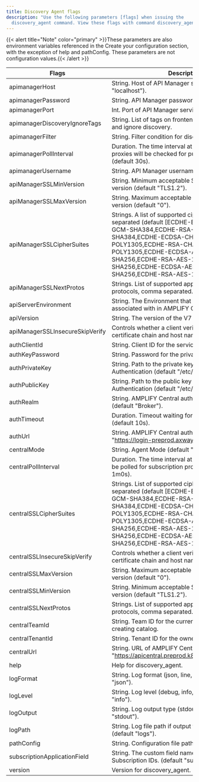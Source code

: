 ```yaml
---
title: Discovery Agent flags
description: "Use the following parameters [flags] when issuing the
  discovery_agent command. View these flags with command discovery_agent -h. "
---
```

{{< alert title="Note" color="primary" >}}These parameters are also environment variables referenced in the Create your configuration section, with the exception of help and pathConfig. These parameters are not configuration values.{{< /alert >}}

| Flags  | Description                                                                                                                                                                                                                                                                                                            |   |
|---------------------------------|------------------------------------------------------------------------------------------------------------------------------------------------------------------------------------------------------------------------------------------------------------------------------------------------------------------------|---|
| apimanagerHost                  | String. Host of API Manager service (default "localhost").                                                                                                                                                                                                                                                             |   |
| apimanagerPassword              | String. API Manager password.                                                                                                                                                                                                                                                                                          |   |
| apimanagerPort                  | Int. Port of API Manager service (default 8075).                                                                                                                                                                                                                                                                       |   |
| apimanagerDiscoveryIgnoreTags   | String. List of tags on frontend proxy to check for and ignore discovery.                                                                                                                                                                                                                                              |   |
| apimanagerFilter                | String. Filter condition for discovery                                                                                                                                                                                                                                                                                 |   |
| apimanagerPollInterval          | Duration. The time interval at which the published proxies will be checked for publishing as catalog. (default 30s).                                                                                                                                                                                                   |   |
| apimanagerUsername              | String. API Manager username.                                                                                                                                                                                                                                                                                          |   |
| apiManagerSSLMinVersion         | String. Minimum acceptable SSL/TLS protocol version (default "TLS1.2").                                                                                                                                                                                                                                                |   |
| apiManagerSSLMaxVersion         | String. Maximum acceptable SSL/TLS protocol version (default "0").                                                                                                                                                                                                                                                     |   |
| apiManagerSSLCipherSuites       | Strings. A list of supported cipher suites, comma separated (default \[ECDHE-ECDSA-AES-256-GCM-SHA384,ECDHE-RSA-AES-256-GCM-SHA384,ECDHE-ECDSA-CHACHA20-POLY1305,ECDHE-RSA-CHACHA20-POLY1305,ECDHE-ECDSA-AES-128-GCM-SHA256,ECDHE-RSA-AES-128-GCM-SHA256,ECDHE-ECDSA-AES-128-CBC-SHA256,ECDHE-RSA-AES-128-CBC-SHA256]) |   |
| apiManagerSSLNextProtos         | Strings. List of supported application level protocols, comma separated.                                                                                                                                                                                                                                               |   |
| apiServerEnvironment            | String. The Environment that the APIs will be associated with in AMPLIFY Central.                                                                                                                                                                                                                                      |   |
| apiVersion                      | String. The version of the V7 API. (default "1.3").                                                                                                                                                                                                                                                                    |   |
| apiManagerSSLInsecureSkipVerify | Controls whether a client verifies the server's certificate chain and host name.                                                                                                                                                                                                                                       |   |
| authClientId                    | String. Client ID for the service account.                                                                                                                                                                                                                                                                             |   |
| authKeyPassword                 | String. Password for the private key, if needed.                                                                                                                                                                                                                                                                       |   |
| authPrivateKey                  | String. Path to the private key for AMPLIFY Central Authentication (default "/etc/private_key.pem").                                                                                                                                                                                                                   |   |
| authPublicKey                   | String. Path to the public key for AMPLIFY Central Authentication (default "/etc/public_key").                                                                                                                                                                                                                         |   |
| authRealm                       | String. AMPLIFY Central authentication Realm (default "Broker").                                                                                                                                                                                                                                                       |   |
| authTimeout                     | Duration. Timeout waiting for AxwayID response (default 10s).                                                                                                                                                                                                                                                          |   |
| authUrl                         | String. AMPLIFY Central authentication URL (default "https://login-preprod.axway.com/auth").                                                                                                                                                                                                                           |   |
| centralMode                     | String. Agent Mode (default "disconnected").                                                                                                                                                                                                                                                                           |   |
| centralPollInterval             | Duration. The time interval at which the central will be polled for subscription processing (default 1m0s).                                                                                                                                                                                                            |   |
| centralSSLCipherSuites          | Strings. List of supported cipher suites, comma separated (default \[ECDHE-ECDSA-AES-256-GCM-SHA384,ECDHE-RSA-AES-256-GCM-SHA384,ECDHE-ECDSA-CHACHA20-POLY1305,ECDHE-RSA-CHACHA20-POLY1305,ECDHE-ECDSA-AES-128-GCM-SHA256,ECDHE-RSA-AES-128-GCM-SHA256,ECDHE-ECDSA-AES-128-CBC-SHA256,ECDHE-RSA-AES-128-CBC-SHA256]).  |   |
| centralSSLInsecureSkipVerify    | Controls whether a client verifies the server's certificate chain and host name.                                                                                                                                                                                                                                       |   |
| centralSSLMaxVersion            | String. Maximum acceptable SSL/TLS protocol version (default "0").                                                                                                                                                                                                                                                     |   |
| centralSSLMinVersion            | String. Minimum acceptable SSL/TLS protocol version (default "TLS1.2").                                                                                                                                                                                                                                                |   |
| centralSSLNextProtos            | Strings. List of supported application level protocols, comma separated.                                                                                                                                                                                                                                               |   |
| centralTeamId                   | String. Team ID for the current default team for creating catalog.                                                                                                                                                                                                                                                     |   |
| centralTenantId                 | String. Tenant ID for the owner of the environment.                                                                                                                                                                                                                                                                    |   |
| centralUrl                      | String. URL of AMPLIFY Central (default "https://apicentral.preprod.k8s.axwayamplify.com").                                                                                                                                                                                                                            |   |
| help                            | Help for discovery_agent.                                                                                                                                                                                                                                                                                              |   |
| logFormat                       | String. Log format (json, line, package) (default "json").                                                                                                                                                                                                                                                             |   |
| logLevel                        | String. Log level (debug, info, warn, error) (default "info").                                                                                                                                                                                                                                                         |   |
| logOutput                       | String. Log output type (stdout, file, both) (default "stdout").                                                                                                                                                                                                                                                       |   |
| logPath                         | String. Log file path if output type is file or both (default "logs").                                                                                                                                                                                                                                                 |   |
| pathConfig                      | String. Configuration file path for the agent.                                                                                                                                                                                                                                                                         |   |
| subscriptionApplicationField    | String. The custom field name in V7 to track Subscription IDs. (default "subscriptions").                                                                                                                                                                                                                              |   |
| version                         | Version for discovery_agent.                                                                                                                                                                                                                                                                                           |   |
